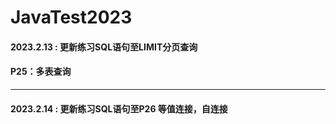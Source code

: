 # JavaTest2023
#### 2023.2.13  :  更新练习SQL语句至LIMIT分页查询 
#### P25：多表查询
***
#### 2023.2.14  :  更新练习SQL语句至P26 等值连接，自连接 
